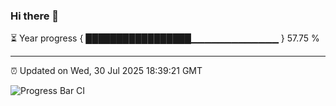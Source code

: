 ### Hi there 👋

⏳ Year progress { █████████████████▁▁▁▁▁▁▁▁▁▁▁▁▁ } 57.75 %

---

⏰ Updated on Wed, 30 Jul 2025 18:39:21 GMT

![Progress Bar CI](https://github.com/ZhaoGui/ZhaoGui/workflows/Progress%20Bar%20CI/badge.svg)
